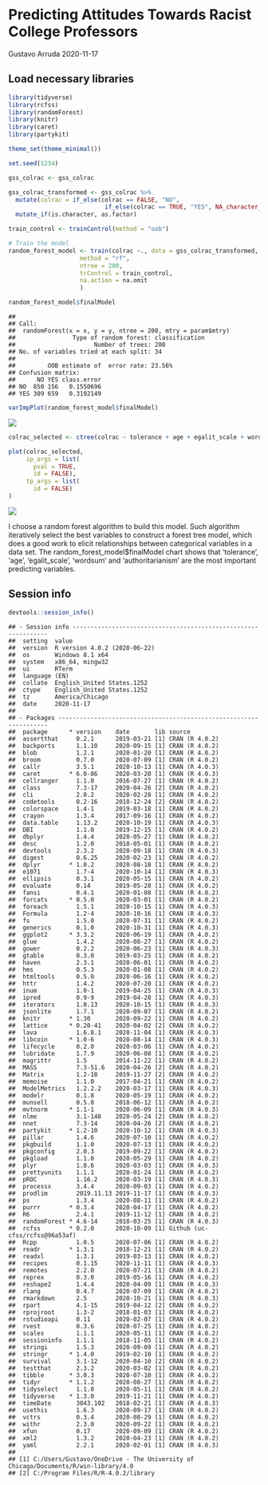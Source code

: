 Predicting Attitudes Towards Racist College Professors
================
Gustavo Arruda
2020-11-17

## Load necessary libraries

``` r
library(tidyverse)
library(rcfss)
library(randomForest)
library(knitr)
library(caret)
library(partykit)

theme_set(theme_minimal())

set.seed(1234)
```

``` r
gss_colrac <- gss_colrac

gss_colrac_transformed <- gss_colrac %>%
  mutate(colrac = if_else(colrac == FALSE, "NO",
                           if_else(colrac == TRUE, "YES", NA_character_))) %>%
  mutate_if(is.character, as.factor)

train_control <- trainControl(method = "oob")

# Train the model
random_forest_model <- train(colrac ~., data = gss_colrac_transformed,
                    method = "rf", 
                    ntree = 200,
                    trControl = train_control,
                    na.action = na.omit
                    )

random_forest_model$finalModel
```

    ## 
    ## Call:
    ##  randomForest(x = x, y = y, ntree = 200, mtry = param$mtry) 
    ##                Type of random forest: classification
    ##                      Number of trees: 200
    ## No. of variables tried at each split: 34
    ## 
    ##         OOB estimate of  error rate: 23.56%
    ## Confusion matrix:
    ##      NO YES class.error
    ## NO  850 156   0.1550696
    ## YES 309 659   0.3192149

``` r
varImpPlot(random_forest_model$finalModel)
```

![](gss-colrac_files/figure-gfm/unnamed-chunk-1-1.png)<!-- -->

``` r
colrac_selected <- ctree(colrac ~ tolerance + age + egalit_scale + wordsum + authoritarianism, data = gss_colrac_transformed)

plot(colrac_selected,
     ip_args = list(
       pval = TRUE,
       id = FALSE),
     tp_args = list(
       id = FALSE)
)
```

![](gss-colrac_files/figure-gfm/unnamed-chunk-1-2.png)<!-- -->

I choose a random forest algorithm to build this model. Such algorithm
iteratively select the best variables to construct a forest tree model,
which does a good work to elicit relationships between categorical
variables in a data set. The random\_forest\_model$finalModel chart
shows that ‘tolerance’, ‘age’, ‘egalit\_scale’, ‘wordsum’ and
‘authoritarianism’ are the most important predicting variables.

## Session info

``` r
devtools::session_info()
```

    ## - Session info ---------------------------------------------------------------
    ##  setting  value                       
    ##  version  R version 4.0.2 (2020-06-22)
    ##  os       Windows 8.1 x64             
    ##  system   x86_64, mingw32             
    ##  ui       RTerm                       
    ##  language (EN)                        
    ##  collate  English_United States.1252  
    ##  ctype    English_United States.1252  
    ##  tz       America/Chicago             
    ##  date     2020-11-17                  
    ## 
    ## - Packages -------------------------------------------------------------------
    ##  package      * version    date       lib source                        
    ##  assertthat     0.2.1      2019-03-21 [1] CRAN (R 4.0.2)                
    ##  backports      1.1.10     2020-09-15 [1] CRAN (R 4.0.2)                
    ##  blob           1.2.1      2020-01-20 [1] CRAN (R 4.0.2)                
    ##  broom          0.7.0      2020-07-09 [1] CRAN (R 4.0.2)                
    ##  callr          3.5.1      2020-10-13 [1] CRAN (R 4.0.3)                
    ##  caret        * 6.0-86     2020-03-20 [1] CRAN (R 4.0.3)                
    ##  cellranger     1.1.0      2016-07-27 [1] CRAN (R 4.0.2)                
    ##  class          7.3-17     2020-04-26 [2] CRAN (R 4.0.2)                
    ##  cli            2.0.2      2020-02-28 [1] CRAN (R 4.0.2)                
    ##  codetools      0.2-16     2018-12-24 [2] CRAN (R 4.0.2)                
    ##  colorspace     1.4-1      2019-03-18 [1] CRAN (R 4.0.2)                
    ##  crayon         1.3.4      2017-09-16 [1] CRAN (R 4.0.2)                
    ##  data.table     1.13.2     2020-10-19 [1] CRAN (R 4.0.3)                
    ##  DBI            1.1.0      2019-12-15 [1] CRAN (R 4.0.2)                
    ##  dbplyr         1.4.4      2020-05-27 [1] CRAN (R 4.0.2)                
    ##  desc           1.2.0      2018-05-01 [1] CRAN (R 4.0.2)                
    ##  devtools       2.3.2      2020-09-18 [1] CRAN (R 4.0.3)                
    ##  digest         0.6.25     2020-02-23 [1] CRAN (R 4.0.2)                
    ##  dplyr        * 1.0.2      2020-08-18 [1] CRAN (R 4.0.2)                
    ##  e1071          1.7-4      2020-10-14 [1] CRAN (R 4.0.3)                
    ##  ellipsis       0.3.1      2020-05-15 [1] CRAN (R 4.0.2)                
    ##  evaluate       0.14       2019-05-28 [1] CRAN (R 4.0.2)                
    ##  fansi          0.4.1      2020-01-08 [1] CRAN (R 4.0.2)                
    ##  forcats      * 0.5.0      2020-03-01 [1] CRAN (R 4.0.2)                
    ##  foreach        1.5.1      2020-10-15 [1] CRAN (R 4.0.3)                
    ##  Formula        1.2-4      2020-10-16 [1] CRAN (R 4.0.3)                
    ##  fs             1.5.0      2020-07-31 [1] CRAN (R 4.0.2)                
    ##  generics       0.1.0      2020-10-31 [1] CRAN (R 4.0.3)                
    ##  ggplot2      * 3.3.2      2020-06-19 [1] CRAN (R 4.0.2)                
    ##  glue           1.4.2      2020-08-27 [1] CRAN (R 4.0.2)                
    ##  gower          0.2.2      2020-06-23 [1] CRAN (R 4.0.3)                
    ##  gtable         0.3.0      2019-03-25 [1] CRAN (R 4.0.2)                
    ##  haven          2.3.1      2020-06-01 [1] CRAN (R 4.0.2)                
    ##  hms            0.5.3      2020-01-08 [1] CRAN (R 4.0.2)                
    ##  htmltools      0.5.0      2020-06-16 [1] CRAN (R 4.0.2)                
    ##  httr           1.4.2      2020-07-20 [1] CRAN (R 4.0.2)                
    ##  inum           1.0-1      2019-04-25 [1] CRAN (R 4.0.3)                
    ##  ipred          0.9-9      2019-04-28 [1] CRAN (R 4.0.3)                
    ##  iterators      1.0.13     2020-10-15 [1] CRAN (R 4.0.3)                
    ##  jsonlite       1.7.1      2020-09-07 [1] CRAN (R 4.0.2)                
    ##  knitr        * 1.30       2020-09-22 [1] CRAN (R 4.0.2)                
    ##  lattice      * 0.20-41    2020-04-02 [2] CRAN (R 4.0.2)                
    ##  lava           1.6.8.1    2020-11-04 [1] CRAN (R 4.0.3)                
    ##  libcoin      * 1.0-6      2020-08-14 [1] CRAN (R 4.0.3)                
    ##  lifecycle      0.2.0      2020-03-06 [1] CRAN (R 4.0.2)                
    ##  lubridate      1.7.9      2020-06-08 [1] CRAN (R 4.0.2)                
    ##  magrittr       1.5        2014-11-22 [1] CRAN (R 4.0.2)                
    ##  MASS           7.3-51.6   2020-04-26 [2] CRAN (R 4.0.2)                
    ##  Matrix         1.2-18     2019-11-27 [2] CRAN (R 4.0.2)                
    ##  memoise        1.1.0      2017-04-21 [1] CRAN (R 4.0.2)                
    ##  ModelMetrics   1.2.2.2    2020-03-17 [1] CRAN (R 4.0.3)                
    ##  modelr         0.1.8      2020-05-19 [1] CRAN (R 4.0.2)                
    ##  munsell        0.5.0      2018-06-12 [1] CRAN (R 4.0.2)                
    ##  mvtnorm      * 1.1-1      2020-06-09 [1] CRAN (R 4.0.3)                
    ##  nlme           3.1-148    2020-05-24 [2] CRAN (R 4.0.2)                
    ##  nnet           7.3-14     2020-04-26 [2] CRAN (R 4.0.2)                
    ##  partykit     * 1.2-10     2020-10-12 [1] CRAN (R 4.0.3)                
    ##  pillar         1.4.6      2020-07-10 [1] CRAN (R 4.0.2)                
    ##  pkgbuild       1.1.0      2020-07-13 [1] CRAN (R 4.0.2)                
    ##  pkgconfig      2.0.3      2019-09-22 [1] CRAN (R 4.0.2)                
    ##  pkgload        1.1.0      2020-05-29 [1] CRAN (R 4.0.2)                
    ##  plyr           1.8.6      2020-03-03 [1] CRAN (R 4.0.3)                
    ##  prettyunits    1.1.1      2020-01-24 [1] CRAN (R 4.0.2)                
    ##  pROC           1.16.2     2020-03-19 [1] CRAN (R 4.0.3)                
    ##  processx       3.4.4      2020-09-03 [1] CRAN (R 4.0.2)                
    ##  prodlim        2019.11.13 2019-11-17 [1] CRAN (R 4.0.3)                
    ##  ps             1.3.4      2020-08-11 [1] CRAN (R 4.0.2)                
    ##  purrr        * 0.3.4      2020-04-17 [1] CRAN (R 4.0.2)                
    ##  R6             2.4.1      2019-11-12 [1] CRAN (R 4.0.2)                
    ##  randomForest * 4.6-14     2018-03-25 [1] CRAN (R 4.0.3)                
    ##  rcfss        * 0.2.0      2020-10-09 [1] Github (uc-cfss/rcfss@96a53af)
    ##  Rcpp           1.0.5      2020-07-06 [1] CRAN (R 4.0.2)                
    ##  readr        * 1.3.1      2018-12-21 [1] CRAN (R 4.0.2)                
    ##  readxl         1.3.1      2019-03-13 [1] CRAN (R 4.0.2)                
    ##  recipes        0.1.15     2020-11-11 [1] CRAN (R 4.0.3)                
    ##  remotes        2.2.0      2020-07-21 [1] CRAN (R 4.0.2)                
    ##  reprex         0.3.0      2019-05-16 [1] CRAN (R 4.0.2)                
    ##  reshape2       1.4.4      2020-04-09 [1] CRAN (R 4.0.3)                
    ##  rlang          0.4.7      2020-07-09 [1] CRAN (R 4.0.2)                
    ##  rmarkdown      2.5        2020-10-21 [1] CRAN (R 4.0.3)                
    ##  rpart          4.1-15     2019-04-12 [2] CRAN (R 4.0.2)                
    ##  rprojroot      1.3-2      2018-01-03 [1] CRAN (R 4.0.2)                
    ##  rstudioapi     0.11       2020-02-07 [1] CRAN (R 4.0.2)                
    ##  rvest          0.3.6      2020-07-25 [1] CRAN (R 4.0.2)                
    ##  scales         1.1.1      2020-05-11 [1] CRAN (R 4.0.2)                
    ##  sessioninfo    1.1.1      2018-11-05 [1] CRAN (R 4.0.2)                
    ##  stringi        1.5.3      2020-09-09 [1] CRAN (R 4.0.2)                
    ##  stringr      * 1.4.0      2019-02-10 [1] CRAN (R 4.0.2)                
    ##  survival       3.1-12     2020-04-10 [2] CRAN (R 4.0.2)                
    ##  testthat       2.3.2      2020-03-02 [1] CRAN (R 4.0.2)                
    ##  tibble       * 3.0.3      2020-07-10 [1] CRAN (R 4.0.2)                
    ##  tidyr        * 1.1.2      2020-08-27 [1] CRAN (R 4.0.2)                
    ##  tidyselect     1.1.0      2020-05-11 [1] CRAN (R 4.0.2)                
    ##  tidyverse    * 1.3.0      2019-11-21 [1] CRAN (R 4.0.2)                
    ##  timeDate       3043.102   2018-02-21 [1] CRAN (R 4.0.3)                
    ##  usethis        1.6.3      2020-09-17 [1] CRAN (R 4.0.2)                
    ##  vctrs          0.3.4      2020-08-29 [1] CRAN (R 4.0.2)                
    ##  withr          2.3.0      2020-09-22 [1] CRAN (R 4.0.2)                
    ##  xfun           0.17       2020-09-09 [1] CRAN (R 4.0.2)                
    ##  xml2           1.3.2      2020-04-23 [1] CRAN (R 4.0.2)                
    ##  yaml           2.2.1      2020-02-01 [1] CRAN (R 4.0.3)                
    ## 
    ## [1] C:/Users/Gustavo/OneDrive - The University of Chicago/Documents/R/win-library/4.0
    ## [2] C:/Program Files/R/R-4.0.2/library
